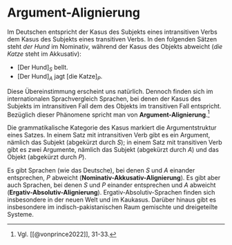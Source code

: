 # Argument-Alignierung
Im Deutschen entspricht der Kasus des Subjekts eines intransitiven Verbs dem Kasus des Subjekts eines transitiven Verbs. In den folgenden Sätzen steht *der Hund* im Nominativ, während der Kasus des Objekts abweicht (*die Katze* steht im Akkusativ):
- \[Der Hund\]$_S$ bellt.
- \[Der Hund\]$_A$ jagt \[die Katze\]$_P$.

Diese Übereinstimmung erscheint uns natürlich. Dennoch finden sich im internationalen Sprachvergleich Sprachen, bei denen der Kasus des Subjekts im intransitiven Fall dem des Objekts im transitiven Fall entspricht. Bezüglich dieser Phänomene spricht man von **Argument-Alignierung**.[^1]

Die grammatikalische Kategorie des Kasus markiert die Argumentstruktur eines Satzes. In einem Satz mit intransitiven Verb gibt es ein Argument, nämlich das Subjekt (abgekürzt durch *S*); in einem Satz mit transitiven Verb gibt es zwei Argumente, nämlich das Subjekt (abgekürzt durch *A*) und das Objekt (abgekürzt durch *P*). 

Es gibt Sprachen (wie das Deutsche), bei denen *S* und *A* einander entsprechen, *P* abweicht (**Nominativ-Akkusativ-Alignierung**). Es gibt aber auch Sprachen, bei denen *S* und *P* einander entsprechen und *A* abweicht (**Ergativ-Absolutiv-Alignierung**). Ergativ-Absolutiv-Sprachen finden sich insbesondere in der neuen Welt und im Kaukasus. Darüber hinaus gibt es insbesondere im indisch-pakistanischen Raum gemischte und dreigeteilte Systeme.

[^1]: Vgl. [[@vonprince2022]], 31-33.